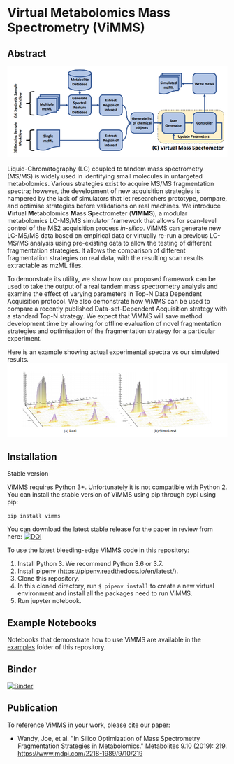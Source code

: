 Virtual Metabolomics Mass Spectrometry (ViMMS)
==============================================

Abstract
---------

![ViMMS Schematic](images/schematic.png?raw=true "ViMMS Schematic")

Liquid-Chromatography (LC) coupled to tandem mass spectrometry (MS/MS) is widely used in identifying small molecules in
untargeted metabolomics. Various strategies exist to acquire MS/MS fragmentation spectra; however, the development of 
new acquisition strategies is hampered by the lack of simulators that let researchers prototype, compare, and optimise 
strategies before validations on real machines. We introduce **V**irtual **M**etabolomics **M**ass **S**pectrometer 
(**VIMMS**), a modular metabolomics LC-MS/MS simulator framework that allows for scan-level control of the MS2 acquisition 
process *in-silico*. ViMMS can generate new LC-MS/MS data based on empirical data or virtually re-run a previous LC-MS/MS 
analysis using pre-existing data to allow the testing of different fragmentation strategies. It allows the 
comparison of different fragmentation strategies on real data, with the resulting scan results extractable as mzML files. 

To demonstrate its utility, we show how our proposed framework can be used to take the output of a real tandem mass 
spectrometry analysis and examine the effect of varying parameters in Top-N Data Dependent Acquisition protocol. 
We also demonstrate how ViMMS can be used to compare a recently published Data-set-Dependent Acquisition strategy with 
a standard Top-N strategy. We expect that ViMMS will save method development time by allowing for offline evaluation of 
novel fragmentation strategies and optimisation of the fragmentation strategy for a particular experiment.

Here is an example showing actual experimental spectra vs our simulated results.
![Example Spectra](images/spectra.png?raw=true "Example Spectra")

Installation
---------------

Stable version


ViMMS requires Python 3+. Unfortunately it is not compatible with Python 2. You can install the stable version of ViMMS using pip:through pypi using pip:

```pip install vimms```

You can download the latest stable release for the paper in review from here: <a href="https://zenodo.org/badge/latestdoi/196360601"><img src="https://zenodo.org/badge/196360601.svg" alt="DOI"></a>

To use the latest bleeding-edge ViMMS code in this repository:

1. Install Python 3. We recommend Python 3.6 or 3.7.
2. Install pipenv (https://pipenv.readthedocs.io/en/latest/).
3. Clone this repository.
4. In this cloned directory, run `$ pipenv install` to create a new virtual environment and install all the packages need to run ViMMS.
5. Run jupyter notebook. 

Example Notebooks
--------

Notebooks that demonstrate how to use ViMMS are available in the [examples](https://github.com/sdrogers/vimms/tree/master/examples) folder of this repository.

Binder
--------

[![Binder](https://mybinder.org/badge_logo.svg)](https://mybinder.org/v2/gh/sdrogers/vimms/master)


Publication
------------

To reference ViMMS in your work, please cite our paper:
- Wandy, Joe, et al. "In Silico Optimization of Mass Spectrometry Fragmentation Strategies in Metabolomics." Metabolites 9.10 (2019): 219. https://www.mdpi.com/2218-1989/9/10/219
